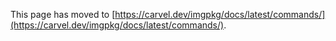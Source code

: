 This page has moved to [https://carvel.dev/imgpkg/docs/latest/commands/](https://carvel.dev/imgpkg/docs/latest/commands/).

